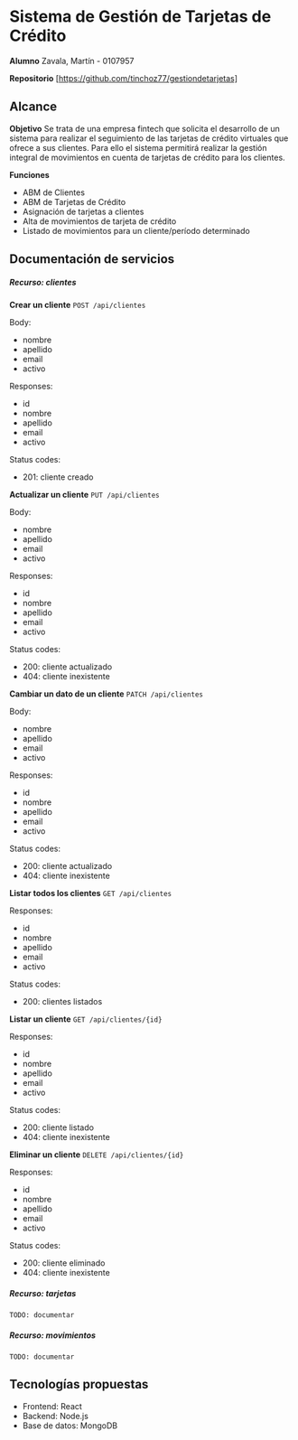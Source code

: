 # Sistema de Gestión de Tarjetas de Crédito

**Alumno**
Zavala, Martín - 0107957

**Repositorio**
[https://github.com/tinchoz77/gestiondetarjetas]

## Alcance

**Objetivo**
Se trata de una empresa fintech que solicita el desarrollo de un sistema para realizar el seguimiento de las tarjetas de crédito virtuales que ofrece a sus clientes.
Para ello el sistema permitirá realizar la gestión integral de movimientos en cuenta de tarjetas de crédito para los clientes.

**Funciones**
- ABM de Clientes
- ABM de Tarjetas de Crédito
- Asignación de tarjetas a clientes
- Alta de movimientos de tarjeta de crédito
- Listado de movimientos para un cliente/período determinado

## Documentación de servicios

##### Recurso: clientes

**Crear un cliente**
`POST /api/clientes`

Body:
- nombre
- apellido
- email
- activo

Responses:
- id
- nombre
- apellido
- email
- activo

Status codes:
- 201: cliente creado

**Actualizar un cliente**
`PUT /api/clientes`

Body:
- nombre
- apellido
- email
- activo

Responses:
- id
- nombre
- apellido
- email
- activo

Status codes:
- 200: cliente actualizado
- 404: cliente inexistente

**Cambiar un dato de un cliente**
`PATCH /api/clientes`

Body:
- nombre
- apellido
- email
- activo

Responses:
- id
- nombre
- apellido
- email
- activo

Status codes:
- 200: cliente actualizado
- 404: cliente inexistente

**Listar todos los clientes**
`GET /api/clientes`

Responses:
- id
- nombre
- apellido
- email
- activo

Status codes:
- 200: clientes listados

**Listar un cliente**
`GET /api/clientes/{id}`

Responses:
- id
- nombre
- apellido
- email
- activo

Status codes:
- 200: cliente listado
- 404: cliente inexistente

**Eliminar un cliente**
`DELETE /api/clientes/{id}`

Responses:
- id
- nombre
- apellido
- email
- activo

Status codes:
- 200: cliente eliminado
- 404: cliente inexistente

##### Recurso: tarjetas
`TODO: documentar`

##### Recurso: movimientos
`TODO: documentar`

## Tecnologías propuestas

- Frontend: React
- Backend: Node.js
- Base de datos: MongoDB
